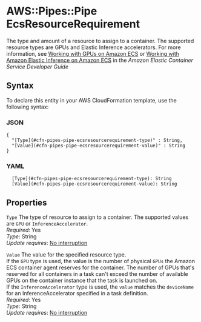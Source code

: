 # AWS::Pipes::Pipe EcsResourceRequirement<a name="aws-properties-pipes-pipe-ecsresourcerequirement"></a>

The type and amount of a resource to assign to a container\. The supported resource types are GPUs and Elastic Inference accelerators\. For more information, see [Working with GPUs on Amazon ECS](https://docs.aws.amazon.com/AmazonECS/latest/developerguide/ecs-gpu.html) or [Working with Amazon Elastic Inference on Amazon ECS](https://docs.aws.amazon.com/AmazonECS/latest/developerguide/ecs-inference.html) in the *Amazon Elastic Container Service Developer Guide*

## Syntax<a name="aws-properties-pipes-pipe-ecsresourcerequirement-syntax"></a>

To declare this entity in your AWS CloudFormation template, use the following syntax:

### JSON<a name="aws-properties-pipes-pipe-ecsresourcerequirement-syntax.json"></a>

```
{
  "[Type](#cfn-pipes-pipe-ecsresourcerequirement-type)" : String,
  "[Value](#cfn-pipes-pipe-ecsresourcerequirement-value)" : String
}
```

### YAML<a name="aws-properties-pipes-pipe-ecsresourcerequirement-syntax.yaml"></a>

```
  [Type](#cfn-pipes-pipe-ecsresourcerequirement-type): String
  [Value](#cfn-pipes-pipe-ecsresourcerequirement-value): String
```

## Properties<a name="aws-properties-pipes-pipe-ecsresourcerequirement-properties"></a>

`Type`  <a name="cfn-pipes-pipe-ecsresourcerequirement-type"></a>
The type of resource to assign to a container\. The supported values are `GPU` or `InferenceAccelerator`\.  
*Required*: Yes  
*Type*: String  
*Update requires*: [No interruption](https://docs.aws.amazon.com/AWSCloudFormation/latest/UserGuide/using-cfn-updating-stacks-update-behaviors.html#update-no-interrupt)

`Value`  <a name="cfn-pipes-pipe-ecsresourcerequirement-value"></a>
The value for the specified resource type\.  
If the `GPU` type is used, the value is the number of physical `GPUs` the Amazon ECS container agent reserves for the container\. The number of GPUs that's reserved for all containers in a task can't exceed the number of available GPUs on the container instance that the task is launched on\.  
If the `InferenceAccelerator` type is used, the `value` matches the `deviceName` for an InferenceAccelerator specified in a task definition\.  
*Required*: Yes  
*Type*: String  
*Update requires*: [No interruption](https://docs.aws.amazon.com/AWSCloudFormation/latest/UserGuide/using-cfn-updating-stacks-update-behaviors.html#update-no-interrupt)